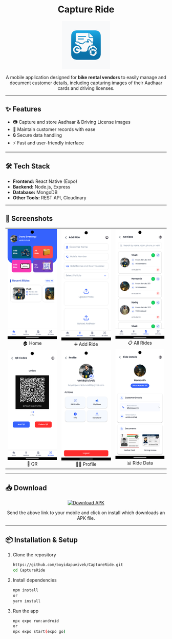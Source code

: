 <h1 align="center">Capture Ride</h1>  

<p align="center">
  <img src="./src/assets/icon.png" alt="App Logo" width="150"/>
</p>

<p align="center">
  A mobile application designed for <b>bike rental vendors</b> to easily manage and document customer details, including capturing images of their Aadhaar cards and driving licenses.  
</p>

---

## ✨ Features
- 📷 Capture and store Aadhaar & Driving License images  
- 👤 Maintain customer records with ease  
- 🔒 Secure data handling  
- ⚡ Fast and user-friendly interface  

---

## 🛠️ Tech Stack
- **Frontend:** React Native (Expo)  
- **Backend:** Node.js, Express  
- **Database:** MongoDB  
- **Other Tools:** REST API, Cloudinary  

---

## 📸 Screenshots
<p align="center">
  <table align="center">
    <tr>
      <td align="center"><img src="./app-screen-images/HOME.png" alt="Home Screen" width="200"/><br/>🏠 Home</td>
      <td align="center"><img src="./app-screen-images/ADDRIDE.png" alt="Add Ride" width="200"/><br/>➕ Add Ride</td>
      <td align="center"><img src="./app-screen-images/ALLRIDES.png" alt="All Rides" width="200"/><br/>📋 All Rides</td>
    </tr>
    <tr>
      <td align="center"><img src="./app-screen-images/QR.png" alt="QR Screen" width="200"/><br/>🔗 QR</td>
      <td align="center"><img src="./app-screen-images/PROFILE.png" alt="Profile Screen" width="200"/><br/>👨‍💻 Profile</td>
      <td align="center"><img src="./app-screen-images/RIDEDATA.png" alt="Ride Data Screen" width="200"/><br/>📊 Ride Data</td>
    </tr>
  </table>
</p>

---

## 📥 Download

<p align="center">
  <a href="https://expo.dev/accounts/captureride132/projects/CaptureRide/builds/1a9719b3-a035-4478-990c-d09fdcf8d1ad">
    <img src="https://img.shields.io/badge/Download-APK-brightgreen?style=for-the-badge&logo=android" alt="Download APK"/>
  </a>
  
<p align='center'>
  Send the above link to your mobile and click on install which downloads an APK file.
</p>
</p>

---

## 📦 Installation & Setup  

1. Clone the repository  
   ```bash
   https://github.com/boyidapuvivek/CaptureRide.git
   cd CaptureRide
2. Install dependencies
   ```bash
   npm install
   or
   yarn install
3. Run the app
   ```bash
   npx expo run:android
   or
   npx expo start(expo go)
